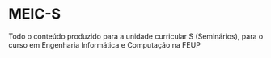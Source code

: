 # MEIC-S
Todo o conteúdo produzido para a unidade curricular S (Seminários), para o curso em Engenharia Informática e Computação na FEUP
